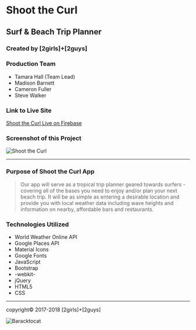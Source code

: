 # Shoot the Curl

## Surf & Beach Trip Planner

### Created by [2girls]+[2guys]

### Production Team

* Tamara Hall (Team Lead)
* Madison Barnett
* Cameron Fuller
* Steve Walker

### Link to Live Site

[Shoot the Curl Live on Firebase](https://shootthecurl-d25cc.firebaseapp.com/ "Shoot the Curl")

### Screenshot of this Project

![Shoot the Curl](https://raw.github.com/Highlyne/2guys-2girls/master/screenshot/screenshot.png "Shoot the Curl")

---

### Purpose of Shoot the Curl App

>Our app will serve as a tropical trip planner geared towards surfers - covering all of the bases you need to enjoy and/or plan your next beach trip. It will be as simple as entering a desirable location and provide you with local weather data including wave heights and information on nearby, affordable bars and restaurants.

### Technologies Utilized

* World Weather Online API
* Google Places API
* Material Icons
* Google Fonts
* JavaScript
* Bootstrap
* -webkit-
* jQuery
* HTML5
* CSS

---

copyright© 2017-2018 [2girls]+[2guys]

![Baracktocat](https://octodex.github.com/images/baracktocat.jpg)
